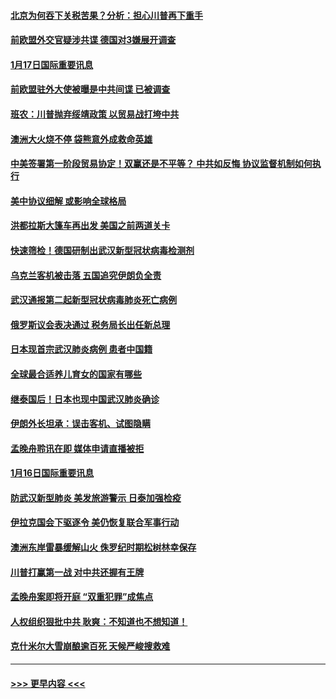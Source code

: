 #### [北京为何吞下关税苦果？分析：担心川普再下重手](../pages/prog202/a102754783.md?t=01171855) 
#### [前欧盟外交官疑涉共谍 德国对3嫌展开调查](../pages/prog202/a102754805.md?t=01171855) 
#### [1月17日国际重要讯息](../pages/prog202/a102754803.md?t=01171855) 
#### [前欧盟驻外大使被曝是中共间谍 已被调查](../pages/prog202/a102754719.md?t=01171855) 
#### [班农：川普抛弃绥靖政策 以贸易战打垮中共](../pages/prog202/a102754679.md?t=01171855) 
#### [澳洲大火烧不停 袋熊意外成救命英雄](../pages/prog202/a102754614.md?t=01171855) 
#### [中美签署第一阶段贸易协定！双赢还是不平等？ 中共如反悔 协议监督机制如何执行](../pages/prog202/a102754464.md?t=01171855) 
#### [美中协议细解 或影响全球格局](../pages/prog202/a102754450.md?t=01171855) 
#### [洪都拉斯大篷车再出发 美国之前两道关卡](../pages/prog202/a102754430.md?t=01171855) 
#### [快速筛检！德国研制出武汉新型冠状病毒检测剂](../pages/prog202/a102754330.md?t=01171855) 
#### [乌克兰客机被击落 五国追究伊朗负全责](../pages/prog202/a102754374.md?t=01171855) 
#### [武汉通报第二起新型冠状病毒肺炎死亡病例](../pages/prog202/a102754298.md?t=01171855) 
#### [俄罗斯议会表决通过 税务局长出任新总理](../pages/prog202/a102754288.md?t=01171855) 
#### [日本现首宗武汉肺炎病例 患者中国籍](../pages/prog202/a102754250.md?t=01171855) 
#### [全球最合适养儿育女的国家有哪些](../pages/prog202/a102754198.md?t=01171855) 
#### [继泰国后！日本也现中国武汉肺炎确诊](../pages/prog202/a102754064.md?t=01171855) 
#### [伊朗外长坦承：误击客机、试图隐瞒](../pages/prog202/a102754062.md?t=01171855) 
#### [孟晚舟聆讯在即 媒体申请直播被拒](../pages/prog202/a102754058.md?t=01171855) 
#### [1月16日国际重要讯息](../pages/prog202/a102754054.md?t=01171855) 
#### [防武汉新型肺炎 美发旅游警示 日泰加强检疫](../pages/prog202/a102753986.md?t=01171855) 
#### [伊拉克国会下驱逐令 美仍恢复联合军事行动](../pages/prog202/a102753975.md?t=01171855) 
#### [澳洲东岸雷暴缓解山火 侏罗纪时期松树林幸保存](../pages/prog202/a102753943.md?t=01171855) 
#### [川普打赢第一战 对中共还握有王牌](../pages/prog202/a102753874.md?t=01171855) 
#### [孟晚舟案即将开庭 “双重犯罪”成焦点](../pages/prog202/a102753891.md?t=01171855) 
#### [人权组织狠批中共 耿爽：不知道也不想知道！](../pages/prog202/a102753872.md?t=01171855) 
#### [克什米尔大雪崩酿逾百死 天候严峻搜救难](../pages/prog202/a102753837.md?t=01171855) 

----
#### [ >>> 更早内容 <<< ](../indexes/prog202-earlier.md)
